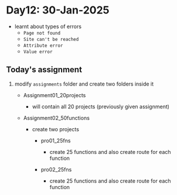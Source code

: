 # Day12: 30-Jan-2025

- learnt about types of errors 
    - `Page not found` 
    - `Site can't be reached`
    - `Attribute error`
    - `Value error`

## Today's assignment

1. modify `assignments` folder and create two folders inside it

    - Assignment01_20projects 
        - will contain all 20 projects (previously given assignment)
        
    - Assignment02_50functions

        - create two projects

            - pro01_25fns
                - create 25 functions and also create route for each function

            - pro02_25fns
                - create 25 functions and also create route for each function